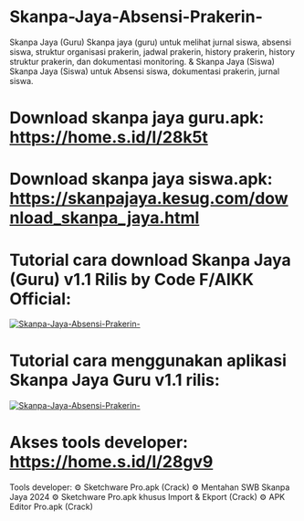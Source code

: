 # Skanpa-Jaya-Absensi-Prakerin-
Skanpa Jaya (Guru) Skanpa jaya (guru) untuk melihat jurnal siswa, absensi siswa, struktur organisasi prakerin, jadwal prakerin, history prakerin, history struktur prakerin, dan dokumentasi monitoring. &amp; Skanpa Jaya (Siswa) Skanpa Jaya (Siswa) untuk Absensi siswa, dokumentasi prakerin, jurnal siswa.

# Download skanpa jaya guru.apk: https://home.s.id/l/28k5t
# Download skanpa jaya siswa.apk: https://skanpajaya.kesug.com/download_skanpa_jaya.html


# Tutorial cara download Skanpa Jaya (Guru) v1.1 Rilis by Code F/AIKK Official:
[![Skanpa-Jaya-Absensi-Prakerin-](https://img.youtube.com/vi/kAvVL3Jd8Yo/0.jpg)](https://www.youtube.com/watch?v=kAvVL3Jd8Yo)

# Tutorial cara menggunakan aplikasi Skanpa Jaya Guru v1.1 rilis:
[![Skanpa-Jaya-Absensi-Prakerin-](https://img.youtube.com/vi/cdznolg4HGM/0.jpg)](https://www.youtube.com/watch?v=cdznolg4HGM)

# Akses tools developer: https://home.s.id/l/28gv9

Tools developer:
⚙️ Sketchware Pro.apk (Crack)
⚙️ Mentahan SWB Skanpa Jaya 2024
⚙️ Sketchware Pro.apk khusus Import & Ekport (Crack)
⚙️ APK Editor Pro.apk (Crack)
